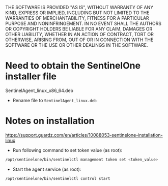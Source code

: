 THE SOFTWARE IS PROVIDED "AS IS", WITHOUT WARRANTY OF ANY KIND, EXPRESS OR IMPLIED, INCLUDING BUT NOT LIMITED TO THE WARRANTIES OF MERCHANTABILITY, FITNESS FOR A PARTICULAR PURPOSE AND NONINFRINGEMENT. IN NO EVENT SHALL THE AUTHORS OR COPYRIGHT HOLDERS BE LIABLE FOR ANY CLAIM, DAMAGES OR OTHER LIABILITY, WHETHER IN AN ACTION OF CONTRACT, TORT OR OTHERWISE, ARISING FROM, OUT OF OR IN CONNECTION WITH THE SOFTWARE OR THE USE OR OTHER DEALINGS IN THE SOFTWARE.

# Need to obtain the SentinelOne installer file

SentinelAgent_linux_x86_64.deb

- Rename file to `SentinelAgent_linux.deb`

# Notes on installation

https://support.guardz.com/en/articles/10088053-sentinelone-installation-linux

- Run following command to set token value (as root):

```bash linenums="1"
/opt/sentinelone/bin/sentinelctl management token set <token_value>
```

- Start the agent service (as root):

```bash linenums="1"
/opt/sentinelone/bin/sentinelctl control start
```
